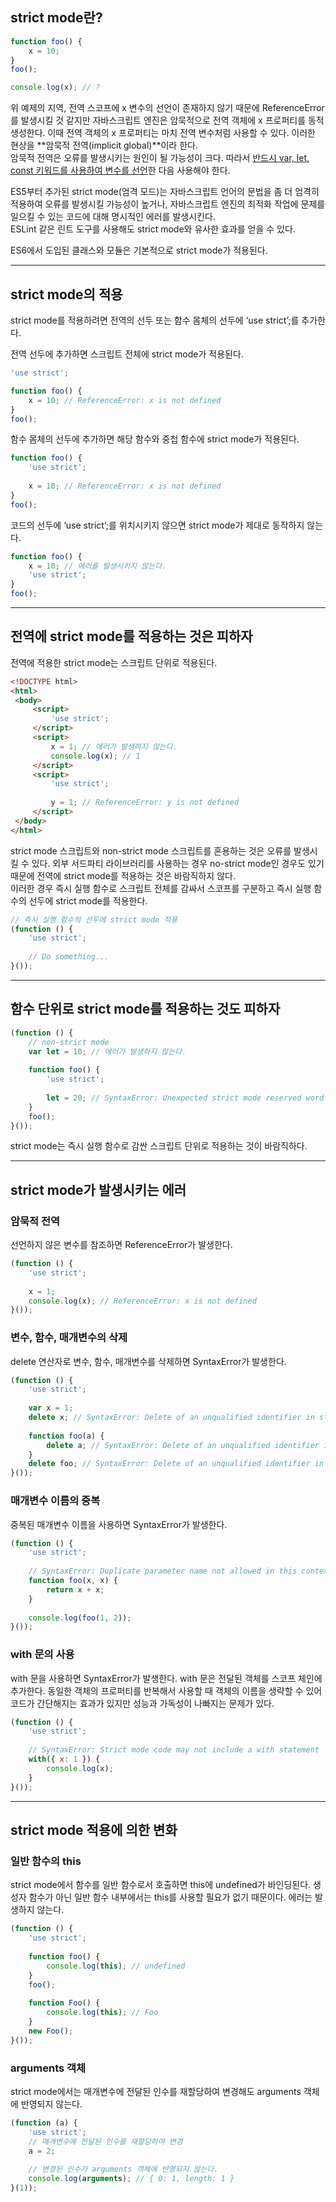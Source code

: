 ## strict mode란?<br>  
```javascript  
function foo() {
	x = 10;
}
foo();

console.log(x); // ?  
```  
위 예제의 지역, 전역 스코프에 x 변수의 선언이 존재하지 않기 때문에 ReferenceError를 발생시킬 것 같지만 자바스크립트 엔진은 암묵적으로 전역 객체에 x 프로퍼티를 동적 생성한다. 이때 전역 객체의 x 프로퍼티는 마치 전역 변수처럼 사용할 수 있다. 이러한 현상을 **암묵적 전역(implicit global)**이라 한다.  
암묵적 전역은 오류를 발생시키는 원인이 될 가능성이 크다. 따라서 <ins>반드시 var, let, const 키워드를 사용하여 변수를 선언</ins>한 다음 사용해야 한다.  
  
ES5부터 추가된 strict mode(엄격 모드)는 자바스크립트 언어의 문법을 좀 더 엄격히 적용하여 오류를 발생시킬 가능성이 높거나, 자바스크립트 엔진의 최적화 작업에 문제를 일으킬 수 있는 코드에 대해 명시적인 에러를 발생시킨다.  
ESLint 같은 린트 도구를 사용해도 strict mode와 유사한 효과를 얻을 수 있다.  
  
ES6에서 도입된 클래스와 모듈은 기본적으로 strict mode가 적용된다.  
  
---  
  
## strict mode의 적용<br>  
strict mode를 적용하려면 전역의 선두 또는 함수 몸체의 선두에 ‘use strict’;를 추가한다.  
  
전역 선두에 추가하면 스크립트 전체에 strict mode가 적용된다.  
```javascript  
'use strict';

function foo() {
	x = 10; // ReferenceError: x is not defined
}
foo();  
```  
함수 몸체의 선두에 추가하면 해당 함수와 중첩 함수에 strict mode가 적용된다.  
```javascript  
function foo() {
	'use strict';
	
	x = 10; // ReferenceError: x is not defined
}
foo();  
```  
코드의 선두에 ‘use strict’;를 위치시키지 않으면 strict mode가 제대로 동작하지 않는다.  
```javascript  
function foo() {
	x = 10; // 에러를 발생시키지 않는다.
	'use strict';
}
foo();  
```  
  
---  
  
## 전역에 strict mode를 적용하는 것은 피하자<br>  
전역에 적용한 strict mode는 스크립트 단위로 적용된다.  
```html  
<!DOCTYPE html>
<html>
 <body>
	 <script>
		 'use strict';
	 </script>
	 <script>
		 x = 1; // 에러가 발생하지 않는다.
		 console.log(x); // 1
	 </script>
	 <script>
		 'use strict';
		 
		 y = 1; // ReferenceError: y is not defined
	 </script>
 </body>
</html>  
```  
strict mode 스크립트와 non-strict mode 스크립트를 혼용하는 것은 오류를 발생시킬 수 있다. 외부 서드파티 라이브러리를 사용하는 경우 no-strict mode인 경우도 있기 때문에 전역에 strict mode를 적용하는 것은 바람직하지 않다.  
이러한 경우 즉시 실행 함수로 스크립트 전체를 감싸서 스코프를 구분하고 즉시 실행 함수의 선두에 strict mode를 적용한다.  
```javascript  
// 즉시 실행 함수의 선두에 strict mode 적용
(function () {
	'use strict';
	
	// Do something...
}());  
```  
  
---  
  
## 함수 단위로 strict mode를 적용하는 것도 피하자<br>  
```javascript  
(function () {
	// non-strict mode
	var let = 10; // 에러가 발생하지 않는다.
	
	function foo() {
		'use strict';
		
		let = 20; // SyntaxError: Unexpected strict mode reserved word
	}
	foo();
}());  
```  
strict mode는 즉시 실행 함수로 감싼 스크립트 단위로 적용하는 것이 바람직하다.  
  
---  
  
## strict mode가 발생시키는 에러<br>  
### 암묵적 전역<br>  
선언하지 않은 변수를 참조하면 ReferenceError가 발생한다.  
```javascript  
(function () {
	'use strict';
	
	x = 1;
	console.log(x); // ReferenceError: x is not defined
}());  
```  
  
### 변수, 함수, 매개변수의 삭제<br>  
delete 연산자로 변수, 함수, 매개변수를 삭제하면 SyntaxError가 발생한다.  
```javascript  
(function () {
	'use strict';
	
	var x = 1;
	delete x; // SyntaxError: Delete of an unqualified identifier in strict mode.
	
	function foo(a) {
		delete a; // SyntaxError: Delete of an unqualified identifier in strict mode.
	} 
	delete foo; // SyntaxError: Delete of an unqualified identifier in strict mode.
}());  
```  
  
### 매개변수 이름의 중복<br>  
중복된 매개변수 이름을 사용하면 SyntaxError가 발생한다.  
```javascript  
(function () {
	'use strict';
	
	// SyntaxError: Duplicate parameter name not allowed in this context
	function foo(x, x) {
		return x + x;
	}
	
	console.log(foo(1, 2));
}());  
```  
  
### with 문의 사용<br>  
with 문을 사용하면 SyntaxError가 발생한다. with 문은 전달된 객체를 스코프 체인에 추가한다. 동일한 객체의 프로퍼티를 반복해서 사용할 때 객체의 이름을 생략할 수 있어 코드가 간단해지는 효과가 있지만 성능과 가독성이 나빠지는 문제가 있다.  
```javascript  
(function () {
	'use strict';
	
	// SyntaxError: Strict mode code may not include a with statement
	with({ x: 1 }) {
		console.log(x);
	}
}());  
```  
  
---  
  
## strict mode 적용에 의한 변화<br>  
### 일반 함수의 this<br>  
strict mode에서 함수를 일반 함수로서 호출하면 this에 undefined가 바인딩된다. 생성자 함수가 아닌 일반 함수 내부에서는 this를 사용할 필요가 없기 때문이다. 에러는 발생하지 않는다.  
```javascript  
(function () {
	'use strict';
	
	function foo() {
		console.log(this); // undefined
	}
	foo();
	
	function Foo() {
		console.log(this); // Foo
	}
	new Foo();
}());  
```  
  
### arguments 객체<br>  
strict mode에서는 매개변수에 전달된 인수를 재할당하여 변경해도 arguments 객체에 반영되지 않는다.  
```javascript  
(function (a) {
	'use strict';
	// 매개변수에 전달된 인수를 재할당하여 변경
	a = 2;
	
	// 변경된 인수가 arguments 객체에 반영되지 않는다.
	console.log(arguments); // { 0: 1, length: 1 }
}(1));  
```  
  
